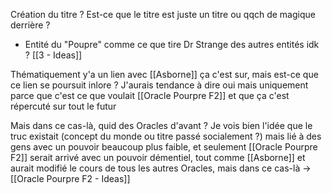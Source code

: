 Création du titre ?
Est-ce que le titre est juste un titre ou qqch de magique derrière ?
- Entité du "Poupre" comme ce que tire Dr Strange des autres entités idk ? [[3 - Ideas]]

Thématiquement y'a un lien avec [[Asborne]] ça c'est sur, mais est-ce que ce lien se poursuit inlore ?
J'aurais tendance à dire oui mais uniquement parce que c'est ce que voulait [[Oracle Pourpre F2]] et que ça c'est répercuté sur tout le futur

Mais dans ce cas-là, quid des Oracles d'avant ? 
Je vois bien l'idée que le truc existait (concept du monde ou titre passé socialement ?) mais lié à des gens avec un pouvoir beaucoup plus faible, et seulement [[Oracle Pourpre F2]] serait arrivé avec un pouvoir démentiel, tout comme [[Asborne]] et aurait modifié le cours de tous les autres Oracles, mais dans ce cas-là -> [[Oracle Pourpre F2 - Ideas]]
